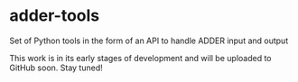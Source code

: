 # adder-tools
Set of Python tools in the form of an API to handle ADDER input and output

This work is in its early stages of development and will be uploaded to GitHub soon. Stay tuned!
